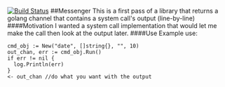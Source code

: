 [![Build Status](https://travis-ci.org/knspriggs/messenger.svg?branch=master)](https://travis-ci.org/knspriggs/messenger)
##Messenger
This is a first pass of a library that returns a golang channel that contains a system call's output (line-by-line)
####Motivation
I wanted a system call implementation that would let me make the call then look at the output later.
####Use
Example use:
```
cmd_obj := New("date", []string{}, "", 10)
out_chan, err := cmd_obj.Run()
if err != nil {
  log.Println(err)
}
<- out_chan //do what you want with the output
```
